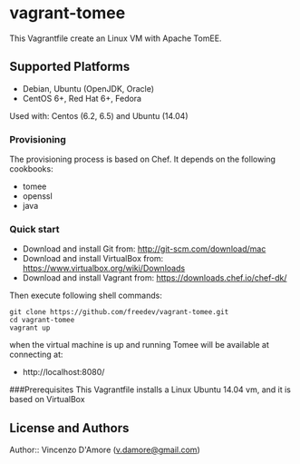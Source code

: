 # vagrant-tomee

This Vagrantfile create an Linux VM with Apache TomEE. 

## Supported Platforms

- Debian, Ubuntu (OpenJDK, Oracle)
- CentOS 6+, Red Hat 6+, Fedora

Used with: Centos (6.2, 6.5) and Ubuntu (14.04)

### Provisioning

The provisioning process is based on Chef. It depends on the following cookbooks:

- tomee
- openssl
- java

### Quick start

- Download and install Git from: http://git-scm.com/download/mac
- Download and install VirtualBox from: https://www.virtualbox.org/wiki/Downloads
- Download and install Vagrant from: https://downloads.chef.io/chef-dk/

Then execute following shell commands:

    git clone https://github.com/freedev/vagrant-tomee.git
    cd vagrant-tomee
    vagrant up

when the virtual machine is up and running Tomee will be available at connecting at:

- http://localhost:8080/

###Prerequisites
This Vagrantfile installs a Linux Ubuntu 14.04 vm, and it is based on VirtualBox<br>


## License and Authors

Author:: Vincenzo D'Amore (<v.damore@gmail.com>)
